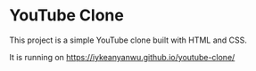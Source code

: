 # YouTube Clone
This project is a simple YouTube clone built with HTML and CSS.

It is running on https://iykeanyanwu.github.io/youtube-clone/